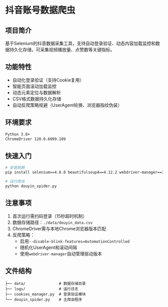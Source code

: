 # 抖音账号数据爬虫

## 项目简介
基于Selenium的抖音数据采集工具，支持自动登录验证、动态内容加载监控和数据持久化存储，可采集视频播放量、点赞数等关键指标。

## 功能特性
- 自动化登录验证（支持Cookie复用）
- 智能页面滚动加载监控
- 动态元素定位与数据解析
- CSV格式数据持久化存储
- 自动反爬策略规避（UserAgent轮换、浏览器指纹伪装）

## 环境要求
```bash
Python 3.8+
ChromeDriver 120.0.6099.109
```

## 快速入门
```bash
# 安装依赖
pip install selenium==4.8.0 beautifulsoup4==4.12.2 webdriver-manager==3.8.6

# 运行爬虫
python douyin_spider.py
```

## 注意事项
1. 首次运行需扫码登录（15秒超时机制）
2. 数据存储路径：`./data/douyin_data.csv`
3. ChromeDriver需与本地Chrome浏览器版本匹配
4. 反爬策略：
   - 启用`--disable-blink-features=AutomationControlled`
   - 随机化UserAgent和滚动间隔
   - 使用`webdriver-manager`自动管理驱动版本

## 文件结构
```
├── data/               # 数据存储目录
├── logs/               # 运行日志
├── cookies_manager.py  # 登录验证模块
└── douyin_spider.py    # 主爬虫程序
```